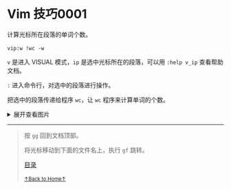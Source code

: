 # Vim 技巧0001

计算光标所在段落的单词个数。

```
vip:w !wc -w
```

`v` 是进入 VISUAL 模式，`ip` 是选中光标所在的段落，可以用 `:help v_ip`
查看帮助文档。

`:` 进入命令行，对选中的段落进行操作。

把选中的段落传递给程序 `wc`，让 `wc` 程序来计算单词的个数。

<details>
<summary>展开查看图片</summary>
<img src="../../images/vim_tips_0001.gif" alt="vim_tips_0001.gif" />
</details>

* * *

> 按 `gg` 回到文档顶部。
>
> 将光标移动到下面的文件名上，执行 `gf` 跳转。
>
> [目录](README.md)
>
> <a href='https://github.com/MDGSF/MyVim'><small>↑Back to Home↑</small></a>


